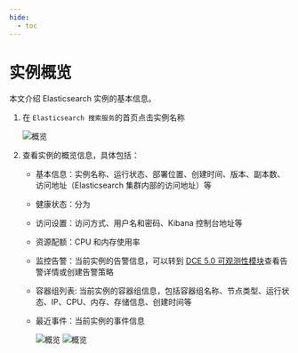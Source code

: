 ```yaml
---
hide:
  - toc
---
```


# 实例概览

本文介绍 Elasticsearch 实例的基本信息。

1. 在 `Elasticsearch 搜索服务`的首页点击实例名称

    ![概览](https://docs.daocloud.io/daocloud-docs-images/docs/zh/docs/middleware/elasticsearch/images/basic03.png)

2. 查看实例的概览信息，具体包括：

    - 基本信息：实例名称、运行状态、部署位置、创建时间、版本、副本数、访问地址（Elasticsearch 集群内部的访问地址）等
    - 健康状态：分为
    - 访问设置：访问方式、用户名和密码、Kibana 控制台地址等
    - 资源配额：CPU 和内存使用率
    - 监控告警：当前实例的告警信息，可以转到 [DCE 5.0 可观测性模块](../../../insight/intro/what.md)查看告警详情或创建告警策略
    - 容器组列表: 当前实例的容器组信息，包括容器组名称、节点类型、运行状态、IP、CPU、内存、存储信息、创建时间等
    - 最近事件：当前实例的事件信息

        ![概览](https://docs.daocloud.io/daocloud-docs-images/docs/zh/docs/middleware/elasticsearch/images/basic01.png)
        ![概览](https://docs.daocloud.io/daocloud-docs-images/docs/zh/docs/middleware/elasticsearch/images/basic02.png)
